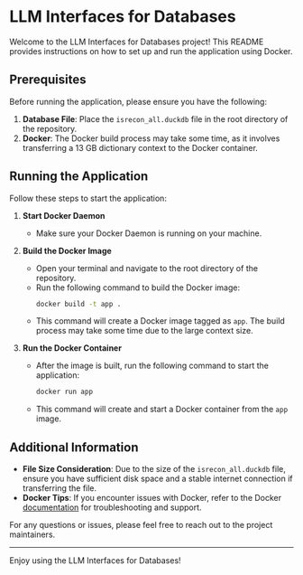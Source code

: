 # LLM Interfaces for Databases

Welcome to the LLM Interfaces for Databases project! This README provides instructions on how to set up and run the application using Docker.

## Prerequisites

Before running the application, please ensure you have the following:

1. **Database File**: Place the `isrecon_all.duckdb` file in the root directory of the repository.
2. **Docker**: The Docker build process may take some time, as it involves transferring a 13 GB dictionary context to the Docker container.

## Running the Application

Follow these steps to start the application:

1. **Start Docker Daemon**
   - Make sure your Docker Daemon is running on your machine.

2. **Build the Docker Image**
   - Open your terminal and navigate to the root directory of the repository.
   - Run the following command to build the Docker image:
     ```bash
     docker build -t app .
     ```
   - This command will create a Docker image tagged as `app`. The build process may take some time due to the large context size.

3. **Run the Docker Container**
   - After the image is built, run the following command to start the application:
     ```bash
     docker run app
     ```
   - This command will create and start a Docker container from the `app` image.

## Additional Information

- **File Size Consideration**: Due to the size of the `isrecon_all.duckdb` file, ensure you have sufficient disk space and a stable internet connection if transferring the file.
- **Docker Tips**: If you encounter issues with Docker, refer to the Docker [documentation](https://docs.docker.com/) for troubleshooting and support.

For any questions or issues, please feel free to reach out to the project maintainers.

---

Enjoy using the LLM Interfaces for Databases!
